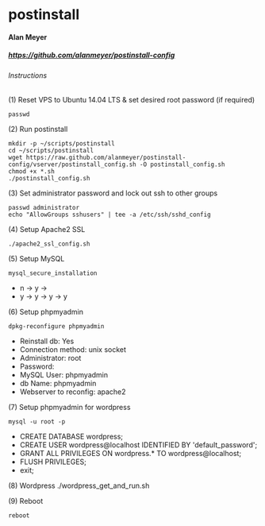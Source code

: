 # postinstall
#### Alan Meyer
##### https://github.com/alanmeyer/postinstall-config
   
###### Instructions   
   
(1) Reset VPS to Ubuntu 14.04 LTS & set desired root password (if required)
```
passwd
```

(2) Run postinstall
```
mkdir -p ~/scripts/postinstall
cd ~/scripts/postinstall
wget https://raw.github.com/alanmeyer/postinstall-config/vserver/postinstall_config.sh -O postinstall_config.sh
chmod +x *.sh
./postinstall_config.sh
```
(3) Set administrator password and lock out ssh to other groups
```
passwd administrator
echo "AllowGroups sshusers" | tee -a /etc/ssh/sshd_config
```

(4) Setup Apache2 SSL
```
./apache2_ssl_config.sh
```

(5) Setup MySQL
```
mysql_secure_installation
```
- n -> y -> <password>
- y -> y -> y -> y

(6) Setup phpmyadmin
```
dpkg-reconfigure phpmyadmin
```
- Reinstall db:             Yes
- Connection method:        unix socket
- Administrator:            root
- Password:                 <password-from-mysql-setup>
- MySQL User:               phpmyadmin
- db Name:                  phpmyadmin
- Webserver to reconfig:    apache2

(7) Setup phpmyadmin for wordpress
```
mysql -u root -p
```
- CREATE DATABASE wordpress;
- CREATE USER wordpress@localhost IDENTIFIED BY 'default_password';
- GRANT ALL PRIVILEGES ON wordpress.* TO wordpress@localhost;
- FLUSH PRIVILEGES;
- exit;

(8) Wordpress
./wordpress_get_and_run.sh

(9) Reboot
```
reboot
```
